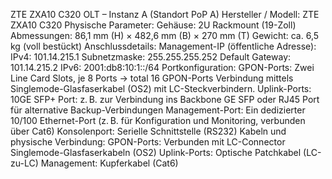 ZTE ZXA10 C320 OLT – Instanz A (Standort PoP A)
Hersteller / Modell:
ZTE ZXA10 C320
Physische Parameter:
Gehäuse: 2U Rackmount (19-Zoll)
Abmessungen: 86,1 mm (H) × 482,6 mm (B) × 270 mm (T)
Gewicht: ca. 6,5 kg (voll bestückt)
Anschlussdetails:
Management-IP (öffentliche Adresse):
IPv4: 101.14.215.1
Subnetzmaske: 255.255.255.252
Default Gateway: 101.14.215.2
IPv6: 2001:db8:10:1::/64
Portkonfiguration:
GPON-Ports:
Zwei Line Card Slots, je 8 Ports → total 16 GPON-Ports
Verbindung mittels Singlemode-Glasfaserkabel (OS2) mit LC-Steckverbindern.
Uplink-Ports:
10GE SFP+ Port: z. B. zur Verbindung ins Backbone
GE SFP oder RJ45 Port für alternative Backup-Verbindungen
Management-Port:
Ein dedizierter 10/100 Ethernet-Port (z. B. für Konfiguration und Monitoring, verbunden über Cat6)
Konsolenport:
Serielle Schnittstelle (RS232)
Kabeln und physische Verbindung:
GPON-Ports: Verbunden mit LC-Connector Singlemode-Glasfaserkabeln (OS2)
Uplink-Ports: Optische Patchkabel (LC-zu-LC)
Management: Kupferkabel (Cat6)
